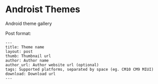 Androist Themes
======

Android theme gallery

Post format:

	---
	title: Theme name
	layout: post
	thumb: Thumbnail url
	author: Author name
	author_url: Author website url (optional)
	tags: Supported platforms, separated by space (eg. CM10 CM9 MIUI)
	download: Download url
	---
